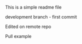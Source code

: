 This is a simple readme file

development branch - first commit

Edited on remote repo

Pull example

